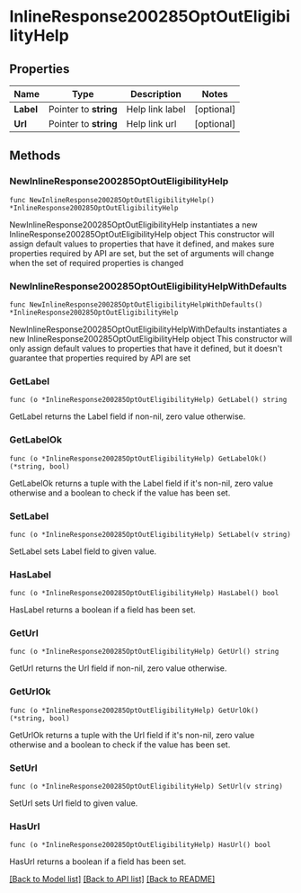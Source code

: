 # InlineResponse200285OptOutEligibilityHelp

## Properties

Name | Type | Description | Notes
------------ | ------------- | ------------- | -------------
**Label** | Pointer to **string** | Help link label | [optional] 
**Url** | Pointer to **string** | Help link url | [optional] 

## Methods

### NewInlineResponse200285OptOutEligibilityHelp

`func NewInlineResponse200285OptOutEligibilityHelp() *InlineResponse200285OptOutEligibilityHelp`

NewInlineResponse200285OptOutEligibilityHelp instantiates a new InlineResponse200285OptOutEligibilityHelp object
This constructor will assign default values to properties that have it defined,
and makes sure properties required by API are set, but the set of arguments
will change when the set of required properties is changed

### NewInlineResponse200285OptOutEligibilityHelpWithDefaults

`func NewInlineResponse200285OptOutEligibilityHelpWithDefaults() *InlineResponse200285OptOutEligibilityHelp`

NewInlineResponse200285OptOutEligibilityHelpWithDefaults instantiates a new InlineResponse200285OptOutEligibilityHelp object
This constructor will only assign default values to properties that have it defined,
but it doesn't guarantee that properties required by API are set

### GetLabel

`func (o *InlineResponse200285OptOutEligibilityHelp) GetLabel() string`

GetLabel returns the Label field if non-nil, zero value otherwise.

### GetLabelOk

`func (o *InlineResponse200285OptOutEligibilityHelp) GetLabelOk() (*string, bool)`

GetLabelOk returns a tuple with the Label field if it's non-nil, zero value otherwise
and a boolean to check if the value has been set.

### SetLabel

`func (o *InlineResponse200285OptOutEligibilityHelp) SetLabel(v string)`

SetLabel sets Label field to given value.

### HasLabel

`func (o *InlineResponse200285OptOutEligibilityHelp) HasLabel() bool`

HasLabel returns a boolean if a field has been set.

### GetUrl

`func (o *InlineResponse200285OptOutEligibilityHelp) GetUrl() string`

GetUrl returns the Url field if non-nil, zero value otherwise.

### GetUrlOk

`func (o *InlineResponse200285OptOutEligibilityHelp) GetUrlOk() (*string, bool)`

GetUrlOk returns a tuple with the Url field if it's non-nil, zero value otherwise
and a boolean to check if the value has been set.

### SetUrl

`func (o *InlineResponse200285OptOutEligibilityHelp) SetUrl(v string)`

SetUrl sets Url field to given value.

### HasUrl

`func (o *InlineResponse200285OptOutEligibilityHelp) HasUrl() bool`

HasUrl returns a boolean if a field has been set.


[[Back to Model list]](../README.md#documentation-for-models) [[Back to API list]](../README.md#documentation-for-api-endpoints) [[Back to README]](../README.md)


